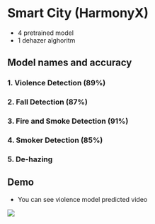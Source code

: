 # Smart City (HarmonyX)

* 4 pretrained model
* 1 dehazer alghoritm

## Model names and accuracy

### 1. Violence Detection (89%)

### 2. Fall Detection (87%)

### 3. Fire and Smoke Detection (91%)

### 4. Smoker Detection (85%)

### 5. De-hazing


## Demo

* You can see violence model predicted video
 
![](out.gif)
